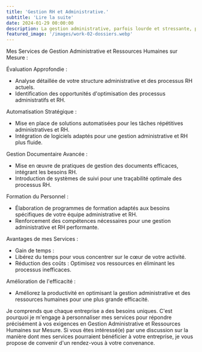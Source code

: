 ```yaml
---
title: 'Gestion RH et Administrative.'
subtitle: 'Lire la suite'
date: 2024-01-29 00:00:00
description: La gestion administrative, parfois lourde et stressante, peut avoir un impact direct sur la santé financière de votre entreprise. Des processus complexes peuvent surgir, générant des problèmes. Il est crucial de simplifier et d'améliorer ces aspects pour alléger les coûts et apaiser les tensions financières.
featured_image: '/images/work-02-dossiers.webp'
---
```

Mes Services de Gestion Administrative et Ressources Humaines sur Mesure :

Évaluation Approfondie :
* Analyse détaillée de votre structure administrative et des processus RH actuels.
* Identification des opportunités d'optimisation des processus administratifs et RH.

Automatisation Stratégique :
* Mise en place de solutions automatisées pour les tâches répétitives administratives et RH.
* Intégration de logiciels adaptés pour une gestion administrative et RH plus fluide.

Gestion Documentaire Avancée :
* Mise en œuvre de pratiques de gestion des documents efficaces, intégrant les besoins RH.
* Introduction de systèmes de suivi pour une traçabilité optimale des processus RH.

Formation du Personnel :
* Élaboration de programmes de formation adaptés aux besoins spécifiques de votre équipe administrative et RH.
* Renforcement des compétences nécessaires pour une gestion administrative et RH performante.

Avantages de mes Services :
* Gain de temps : 
* Libérez du temps pour vous concentrer sur le cœur de votre activité.
* Réduction des coûts : Optimisez vos ressources en éliminant les processus inefficaces.

Amélioration de l'efficacité : 
* Améliorez la productivité en optimisant la gestion administrative et des ressources humaines pour une plus grande efficacité.

Je comprends que chaque entreprise a des besoins uniques. C'est pourquoi je m'engage à personnaliser mes services pour répondre précisément à vos exigences en Gestion Administrative et Ressources Humaines sur Mesure. 
Si vous êtes intéressé(e) par une discussion sur la manière dont mes services pourraient bénéficier à votre entreprise, je vous propose de convenir d'un rendez-vous à votre convenance.



